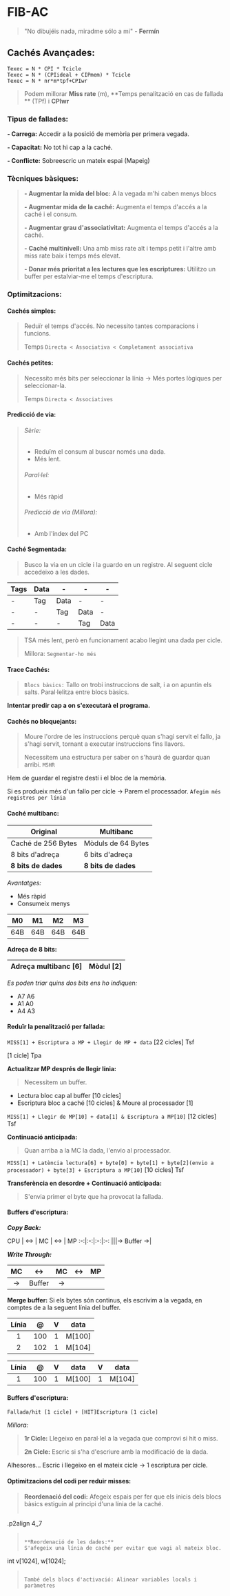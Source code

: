 # FIB-AC

> "No dibujéis nada, miradme sólo a mi" - **Fermín**


## Cachés Avançades:

```
Texec = N * CPI * Tcicle
Texec = N * (CPIideal + CIPmem) * Tcicle
Texec = N * nr*m*tpf+CPIwr
```
> Podem millorar **Miss rate** (m), **Temps penalització en cas de fallada ** (TPf) i **CPIwr**

### Tipus de fallades:

**- Carrega:** Accedir a la posició de memòria per primera vegada.

**- Capacitat:**
No tot hi cap a la caché.

**- Conflicte:**
Sobreescric un mateix espai (Mapeig)

### Tècniques bàsiques:

> **- Augmentar la mida del bloc:** A la vegada m'hi caben menys blocs
>
> **- Augmentar mida de la caché:** Augmenta el temps d'accés a la caché i el consum.
>
> **- Augmentar grau d'associativitat:** Augmenta el temps d'accés a la caché.
>
> **- Caché multinivell:** Una amb miss rate alt i temps petit i l'altre amb miss rate baix i temps més elevat.
>
> **- Donar més prioritat a les lectures que les escriptures:** Utilitzo un buffer per estalviar-me el temps d'escriptura.

### Optimitzacions:

#### Cachés simples:
> Reduïr el temps d'accés. No necessito tantes comparacions i funcions.
>
> Temps `Directa < Associativa < Completament associativa`

#### Cachés petites:
> Necessito més bits per seleccionar la línia -> Més portes lògiques per seleccionar-la.
>
> Temps `Directa < Associatives`

#### Predicció de via:
> ###### Sèrie:
>  - Reduïm el consum al buscar només una dada.
>  - Més lent.
>
> ###### Paral·lel:
>  - Més ràpid
>  
> ###### Predicció de via (Millora):
>  - Amb l'índex del PC

#### Caché Segmentada:
> Busco la via en un cicle i la guardo en un registre. Al seguent cicle accedeixo a les dades.

Tags|Data|-|-|-
-|-|-|-|-
-|Tag|Data|-|-
-|-|Tag|Data|-
-|-|-|Tag|Data

> TSA més lent, però en funcionament acabo llegint una dada per cicle.
>
> Millora: `Segmentar-ho més`

#### Trace Cachés:
> `Blocs bàsics:` Tallo on trobi instruccions de salt, i a on apuntin els salts.
> Paral·lelitza entre blocs bàsics.

**Intentar predir cap a on s'executarà el programa.**

#### Cachés no bloquejants:
> Moure l'ordre de les instruccions perquè quan s'hagi servit el fallo, ja s'hagi servit, tornant a executar instruccions fins llavors.
>
> Necessitem una estructura per saber on s'haurà de guardar quan arribi. `MSHR`

Hem de guardar el registre destí i el bloc de la memòria.

Si es produeix més d'un fallo per cicle -> Parem el processador. `Afegim més registres per línia`

#### Caché multibanc:

Original | Multibanc
-|-
Caché de 256 Bytes| Mòduls de 64 Bytes
8 bits d'adreça | 6 bits d'adreça
**8 bits de dades**| **8 bits de dades**

*Avantatges:*
- Més ràpid
- Consumeix menys

M0 | M1 | M2 | M3
-|-|-|-
64B|64B|64B|64B

**Adreça de 8 bits:**

Adreça multibanc [6] | Mòdul [2]
-|-

*Es poden triar quins dos bits ens ho indiquen:*
- A7 A6
- A1 A0
- A4 A3

#### Reduïr la penalització per fallada:

`MISS[1] + Escriptura a MP + Llegir de MP + data` [22 cicles] Tsf

[1 cicle] Tpa

**Actualitzar MP després de llegir línia:**

> Necessitem un buffer.

- Lectura bloc cap al buffer [10 cicles]
- Escriptura bloc a caché [10 cicles] & Moure al processador [1]

`MISS[1] + Llegir de MP[10] + data[1] & Escriptura a MP[10]` [12 cicles] Tsf

**Continuació anticipada:**

> Quan arriba a la MC la dada, l'envio al processador.

`MISS[1] + Latència lectura[6] + byte[0] + byte[1] + byte[2](envio a processador) + byte[3] + Escriptura a MP[10]` [10 cicles] Tsf

**Transferència en desordre + Continuació anticipada:**

> S'envia primer el byte que ha provocat la fallada.

#### Buffers d'escriptura:

***Copy Back:***

CPU | <-> | MC | <-> | MP
:-:|:-:|:-:|:-:
|||-> Buffer ->|

***Write Through:***

MC | <-> | MC | <-> | MP
:-:|:-:|:-:|:-:|:-:
|->|Buffer|->|

**Merge buffer:** Si els bytes són continus, els escrivim a la vegada, en comptes de a la seguent línia del buffer.

Línia|@|V|data
:-:|:-:|:-:|:-:
1|100|1|M[100]
2|102|1|M[104]

Línia|@|V|data|V|data
:-:|:-:|:-:|:-:|:-:|:-:
1|100|1|M[100]|1|M[104]

#### Buffers d'escriptura:

`Fallada/hit [1 cicle] + [HIT]Escriptura [1 cicle]`

*Millora:*

> **1r Cicle:** Llegeixo en paral·lel a la vegada que comprovi si hit o miss.
>
> **2n Cicle:** Escric si s'ha d'escriure amb la modificació de la dada.

Alhesores... Escric i llegeixo en el mateix cicle -> 1 escriptura per cicle.

#### Optimitzacions del codi per reduir misses:

> **Reordenació del codi:**
> Afegeix espais per fer que els inicis dels blocs bàsics estiguin al principi d'una línia de la caché.
> ```
.p2align 4,,7
> ```
>
> **Reordenació de les dades:**
> S'afegeix una línia de caché per evitar que vagi al mateix bloc.
> ```
int v[1024], w[1024];
> ```
>
> També dels blocs d'activació: Alinear variables locals i paràmetres
